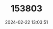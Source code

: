 ---
title: "153803"
category: "Cambarus gentryi"
draft: false
date: 2024-02-22 13:03:51
languages:
  English: ["Linear Cobalt Crayfish"]
---